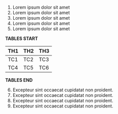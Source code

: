 1. Lorem ipsum dolor sit amet
2. Lorem ipsum dolor sit amet
3. Lorem ipsum dolor sit amet
4. Lorem ipsum dolor sit amet
5. Lorem ipsum dolor sit amet

**TABLES START**

| TH1 | TH2 | TH3 |
|-----|-----|-----|
| TC1 | TC2 | TC3 |
| TC4 | TC5 | TC6

**TABLES END**

6. Excepteur sint occaecat cupidatat non proident.
7. Excepteur sint occaecat cupidatat non proident.
8. Excepteur sint occaecat cupidatat non proident.
9. Excepteur sint occaecat cupidatat non proident.
